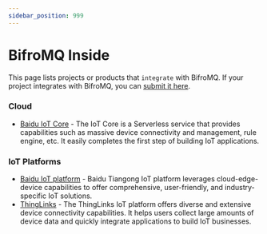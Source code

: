 ```yaml
---
sidebar_position: 999
---
```


# BifroMQ Inside

This page lists projects or products that `integrate` with BifroMQ. If your project integrates with BifroMQ, you can [submit it here](https://github.com/baidu/bifromq-docs/issues/new?assignees=visoar&labels=BifroMQ+Inside&projects=&template=bifromq-inside.md&title=%5BBifroMQ+Inside%5D+Your+Project%2FProduct+Name).

### Cloud

* [Baidu IoT Core](https://cloud.baidu.com/product/iot.html) - The IoT Core is a Serverless service that provides capabilities such as massive device connectivity and management, rule engine, etc. It easily completes the first step of building IoT applications.

### IoT Platforms

* [Baidu IoT platform](https://iot.baidu.com/) - Baidu Tiangong IoT platform leverages cloud-edge-device capabilities to offer comprehensive, user-friendly, and industry-specific IoT solutions.
* [ThingLinks](https://mqttsnet.yuque.com/gt6zkc/thinglinks) - The ThingLinks IoT platform offers diverse and extensive device connectivity capabilities. It helps users collect large amounts of device data and quickly integrate applications to build IoT businesses.

